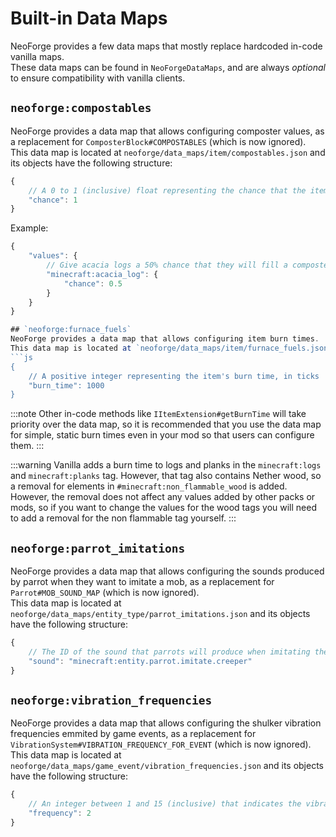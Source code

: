 # Built-in Data Maps
NeoForge provides a few data maps that mostly replace hardcoded in-code vanilla maps.  
These data maps can be found in `NeoForgeDataMaps`, and are always *optional* to ensure compatibility with vanilla clients.

## `neoforge:compostables`
NeoForge provides a data map that allows configuring composter values, as a replacement for `ComposterBlock#COMPOSTABLES` (which is now ignored).  
This data map is located at `neoforge/data_maps/item/compostables.json` and its objects have the following structure:
```js
{
    // A 0 to 1 (inclusive) float representing the chance that the item will update the level of the composter
    "chance": 1
}
```

Example:
```js
{
    "values": {
        // Give acacia logs a 50% chance that they will fill a composter
        "minecraft:acacia_log": {
            "chance": 0.5
        }
    }
}

## `neoforge:furnace_fuels`
NeoForge provides a data map that allows configuring item burn times.  
This data map is located at `neoforge/data_maps/item/furnace_fuels.json` and its objects have the following structure:
```js
{
    // A positive integer representing the item's burn time, in ticks
    "burn_time": 1000
}
```

:::note
Other in-code methods like `IItemExtension#getBurnTime` will take priority over the data map, so it is recommended that you use the data map for simple, static burn times even in your mod so that users can configure them.
:::

:::warning
Vanilla adds a burn time to logs and planks in the `minecraft:logs` and `minecraft:planks` tag. However, that tag also contains Nether wood, so a removal for elements in `#minecraft:non_flammable_wood` is added.  
However, the removal does not affect any values added by other packs or mods, so if you want to change the values for the wood tags you will need to add a removal for the non flammable tag yourself.
:::

## `neoforge:parrot_imitations`
NeoForge provides a data map that allows configuring the sounds produced by parrot when they want to imitate a mob, as a replacement for `Parrot#MOB_SOUND_MAP` (which is now ignored).  
This data map is located at `neoforge/data_maps/entity_type/parrot_imitations.json` and its objects have the following structure:
```js
{
    // The ID of the sound that parrots will produce when imitating the mob
    "sound": "minecraft:entity.parrot.imitate.creeper"
}
```

## `neoforge:vibration_frequencies`
NeoForge provides a data map that allows configuring the shulker vibration frequencies emmited by game events, as a replacement for `VibrationSystem#VIBRATION_FREQUENCY_FOR_EVENT` (which is now ignored).  
This data map is located at `neoforge/data_maps/game_event/vibration_frequencies.json` and its objects have the following structure:
```js
{
    // An integer between 1 and 15 (inclusive) that indicates the vibration frequency of the event
    "frequency": 2
}
```
